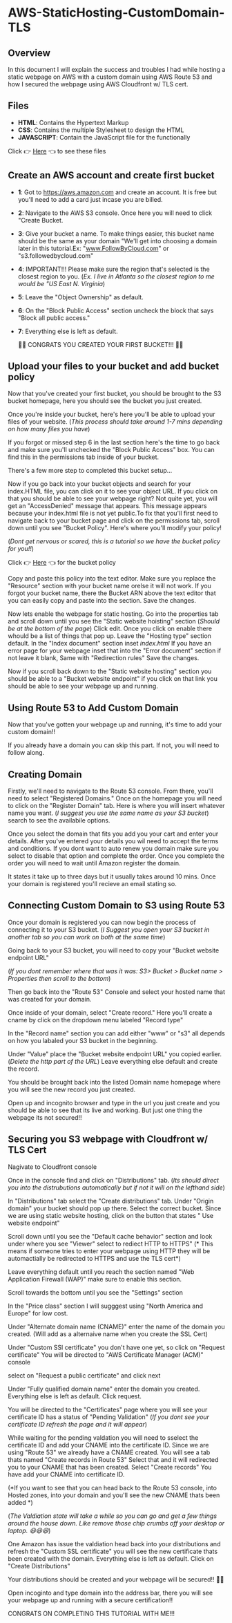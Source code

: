 # AWS-StaticHosting-CustomDomain-TLS

## Overview

In this document I will explain the success and troubles I had while hosting a static webpage on AWS 
with a custom domain using AWS Route 53 and how I secured the webpage using AWS Cloudfront w/ TLS cert.

## Files
- **HTML**: Contains the Hypertext Markup
- **CSS**: Contains the multiple Stylesheet to design the HTML
- **JAVASCRIPT**: Contain the JavaScript file for the functionally

Click 👉 [Here](https://drive.google.com/drive/folders/1ke68Wl1ANy_0iNMuR602EU-rI0r_W5JP?usp=sharing) 👈 to see these files

## Create an AWS account and create first bucket
- **1**: Got to https://aws.amazon.com and create an account. It is free but you'll need to add a card just incase you are billed.
- **2**: Navigate to the AWS S3 console. Once here you will need to click "Create Bucket.
- **3**: Give your bucket a name. To make things easier, this bucket name should be the same as your domain "We'll get into choosing a domain later in this tutorial.Ex: "www.FollowByCloud.com" or "s3.followedbycloud.com"
- **4**: IMPORTANT!!! Please make sure the region that's selected is the closest region to you. (*Ex. I live in Atlanta so the closest region to me would be "US East N. Virginia*)
- **5**: Leave the "Object Ownership" as default.
- **6**: On the "Block Public Access" section uncheck the block that says "Block all public access."
- **7**: Everything else is left as default.

  🎉🎉 CONGRATS YOU CREATED YOUR FIRST BUCKET!!! 🎉🎉

## Upload your files to your bucket and add bucket policy ##

Now that you've created your first bucket, you should be brought to the S3 bucket homepage, here you should see the bucket you just created.

Once you're inside your bucket, here's here you'll be able to upload your files of your website. (*This process should take around 1-7 mins depending on how many files you have*)

If you forgot or missed step 6 in the last section here's the time to go back and make sure you'll unchecked the "Block Public Access" box. You can find this in the permissions tab inside of your bucket. 

There's a few more step to completed this bucket setup...

Now if you go back into your bucket objects and search for your index.HTML file, you can click on it to see your object URL. If you click on that you should be able to see your webpage right? Not quite yet, you will get an "AccessDenied" message that appears. This message appears because your index.html file is not yet public.To fix that you'll first need to navigate back to your bucket page and click on the permissions tab, scroll down until you see "Bucket Policy". Here's where you'll modify your policy!  

(*Dont get nervous or scared, this is a tutorial so we have the bucket policy for you!!*)

Click 👉 [Here](https://drive.google.com/drive/folders/1sUXm8p-S6Wt1Lr1xneI_8Ftb_45j7K7y?usp=sharing) 👈 for the bucket policy

Copy and paste this policy into the text editor. Make sure you replace the "Resource" section with your bucket name orelse it will not work. If you forgot your bucket name, there the Bucket ARN above the text editor that you can easily copy and paste into the section. Save the changes. 

Now lets enable the webpage for static hosting. Go into the properties tab and scroll down until you see the "Static website hoisting" section (*Should be at the bottom of the page*)
Click edit. Once you click on enable there whould be a list of things that pop up. Leave the "Hosting type" section default. In the "Index document" section inset *index.html* If you have an error page for your webpage inset that into the "Error document" section if not leave it blank, Same with "Redirection rules" Save the changes.
 
Now if you scroll back down to the "Static website hosting" section you should be able to a "Bucket website endpoint" if you click on that link you should be able to see your webpage up and running. 

## Using Route 53 to Add Custom Domain

Now that you've gotten your webpage up and running, it's time to add your custom domain!! 

If you already have a domain you can skip this part. If not, you will need to follow along.

## Creating Domain

Firstly, we'll need to navigate to the Route 53 console. From there, you'll need to select "Registered Domains." Once on the homepage you will need to click on the "Register Domain" tab. Here is where you will insert whatever name you want. (*I suggest you use the same name as your S3 bucket*) search to see the availabile options. 

Once you select the domain that fits you add you your cart and enter your details. After you've entered your details you wil need to accept the terms and conditions. If you dont want to auto renew you domain make sure you select to disable that option and complete the order. Once you complete the order you will need to wait until Amazon register the domain. 

It states it take up to three days but it usually takes around 10 mins. Once your domain is registered you'll recieve an email stating so.

## Connecting Custom Domain to S3 using Route 53

Once your domain is registered you can now begin the process of connecting it to your S3 bucket. (*I Suggest you open your S3 bucket in another tab so you can work on both at the same time*)

Going back to your S3 bucket, you will need to copy your "Bucket website endpoint URL" 

(*If you dont remember where that was it was: S3> Bucket > Bucket name > Properties then scroll to the bottom*)

Then go back into the "Route 53" Console and select your hosted name that was created for your domain.

Once inside of your domain, select "Create record." Here you'll create a cname by click on the dropdown menu labeled "Record type"

In the "Record name" section you can add either "www" or "s3" all depends on how you labaled your S3 bucket in the beginning.

Under "Value" place the "Bucket website endpoint URL" you copied earlier. (*Delete the http part of the URL*) Leave everything else default and create the record.

You should be brought back into the listed Domain name homepage where you will see the new record you just created.

Open up and incognito browser and type in the url you just create and you should be able to see that its live and working. But just one thing the webpage its not secured!!

## Securing you S3 webpage with Cloudfront w/ TLS Cert

Nagivate to Cloudfront console

Once in the console find and click on "Distributions" tab. (*Its should direct you into the distrubutions automatically but if not it will on the lefthand side*)

In "Distributions" tab select the "Create distributions" tab. Under "Origin domain" your bucket should pop up there. Select the correct bucket. Since we are using static website hosting, click on the button that states " Use website endpoint"

Scroll down until you see the "Default cache behavior" section and look under where you see "Viewer" select to rediect HTTP to HTTPS" (* This means if someone tries to enter your webpage using HTTP they will be automactially be redirected to HTTPS and use the TLS cert*)

Leave everything default until you reach the section named "Web Application Firewall (WAP)" make sure to enable this section.

Scroll towards the bottom until you see the "Settings" section

In the "Price class" section I will sugggest using "North America and Europe" for low cost.

Under "Alternate domain name (CNAME)" enter the name of the domain you created. (Will add as a alternaive name when you create the SSL Cert)

Under "Custom SSl certificate" you don't have one yet, so click on "Request certificate" You will be directed to "AWS Certificate Manager (ACM)" console 

select on "Request a public certificate" and click next

Under "Fully qualified domain name" enter the domain you created. Everything else is left as default. Click request.

You will be directed to the "Certificates" page where you will see your certificate ID has a status of "Pending Validation" (*If you dont see your certificate ID refresh the page and it will appear*)

While waiting for the pending valdation you will need to sselect the certificate ID and add your CNAME into the certificate ID. Since we are using "Route 53" we already have a CNAME created. You will see a tab thats named "Create records in Route 53" Select that and it will redirected you to your CNAME that has been created. Select "Create records" You have add your CNAME into certificate ID. 

(*If you want to see that you can head back to the Route 53 console, into Hosted zones, into your domain and you'll see the new CNAME thats been added  *)

(*The Valdiation state will take a while so you can go and get a few things around the house down. Like remove those chip crumbs off your desktop or laptop. 😆😆😆*)

One Amazon has issue the valdiation head back into your distributions and refresh the "Custom SSL certificate" you will see the new certificate thats been created with the domain. Everything else is left as default. Click on "Create Distributions"

Your distributions should be created and your webpage will be secured!! 🎉🎉

Open incoginto and type domain into the address bar, there you will see your webpage up and running with a secure certification!! 

CONGRATS ON COMPLETING THIS TUTORIAL WITH ME!!! 
